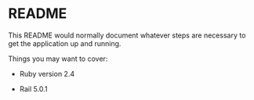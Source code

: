 # README

This README would normally document whatever steps are necessary to get the
application up and running.

Things you may want to cover:

* Ruby version 2.4

* Rail 5.0.1
